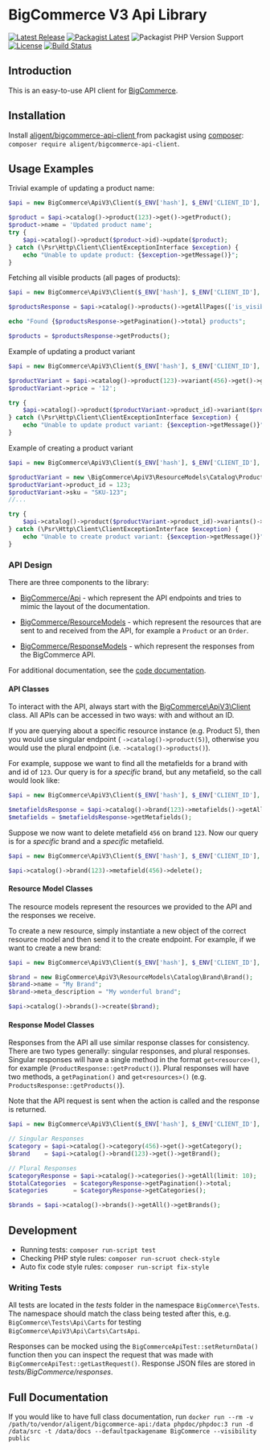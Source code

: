 # BigCommerce V3 Api Library

[![Latest Release](https://img.shields.io/github/v/release/aligent/bigcommerce-v3-api-php-client?sort=semver)](https://github.com/aligent/bigcommerce-v3-api-php-client/releases)
[![Packagist Latest](https://img.shields.io/packagist/v/aligent/bigcommerce-api-client)](https://packagist.org/packages/aligent/bigcommerce-api-client)
![Packagist PHP Version Support](https://img.shields.io/packagist/php-v/aligent/bigcommerce-api-client/dev-main)
[![License](https://img.shields.io/github/license/aligent/bigcommerce-v3-api-php-client)](https://github.com/aligent/bigcommerce-v3-api-php-client/blob/main/LICENSE.md)
[![Build Status](https://img.shields.io/github/workflow/status/aligent/bigcommerce-v3-api-php-client/Validate%20PHP%20dependancies%20and%20test)](https://github.com/aligent/bigcommerce-v3-api-php-client/actions/workflows/php.yml)

## Introduction

This is an easy-to-use API client for [BigCommerce](https://developer.bigcommerce.com/api-reference).

## Installation

Install [aligent/bigcommerce-api-client ](https://packagist.org/packages/aligent/bigcommerce-api-client) 
from packagist using [composer](https://getcomposer.org/): `composer require aligent/bigcommerce-api-client`.

## Usage Examples

Trivial example of updating a product name:

```php
$api = new BigCommerce\ApiV3\Client($_ENV['hash'], $_ENV['CLIENT_ID'], $_ENV['ACCESS_TOKEN']);

$product = $api->catalog()->product(123)->get()->getProduct();
$product->name = 'Updated product name';
try {
    $api->catalog()->product($product->id)->update($product);
} catch (\Psr\Http\Client\ClientExceptionInterface $exception) {
    echo "Unable to update product: {$exception->getMessage()}";
}
```

Fetching all visible products (all pages of products):

```php
$api = new BigCommerce\ApiV3\Client($_ENV['hash'], $_ENV['CLIENT_ID'], $_ENV['ACCESS_TOKEN']);

$productsResponse = $api->catalog()->products()->getAllPages(['is_visible' => true]);

echo "Found {$productsResponse->getPagination()->total} products";

$products = $productsResponse->getProducts();
```

Example of updating a product variant

```php
$api = new BigCommerce\ApiV3\Client($_ENV['hash'], $_ENV['CLIENT_ID'], $_ENV['ACCESS_TOKEN']);

$productVariant = $api->catalog()->product(123)->variant(456)->get()->getProductVariant();
$productVariant->price = '12';

try {
    $api->catalog()->product($productVariant->product_id)->variant($productVariant->id)->update($productVariant);
} catch (\Psr\Http\Client\ClientExceptionInterface $exception) {
    echo "Unable to update product variant: {$exception->getMessage()}";
}
```

Example of creating a product variant

```php
$api = new BigCommerce\ApiV3\Client($_ENV['hash'], $_ENV['CLIENT_ID'], $_ENV['ACCESS_TOKEN']);

$productVariant = new \BigCommerce\ApiV3\ResourceModels\Catalog\Product\ProductVariant();
$productVariant->product_id = 123;
$productVariant->sku = "SKU-123";
//...

try {
    $api->catalog()->product($productVariant->product_id)->variants()->create($productVariant);
} catch (\Psr\Http\Client\ClientExceptionInterface $exception) {
    echo "Unable to create product variant: {$exception->getMessage()}";
}
```

### API Design

There are three components to the library:

- [BigCommerce/Api](./src/BigCommerce/Api) - which represent the API endpoints and tries to mimic the layout of the 
  documentation.
  
- [BigCommerce/ResourceModels](./src/BigCommerce/ResourceModels) - which represent the resources that are sent to and 
  received from the API, for example a `Product` or an `Order`.
  
- [BigCommerce/ResponseModels](./src/BigCommerce/ResponseModels) - which represent the responses from the BigCommerce 
  API.
  
For additional documentation, see the [code documentation](https://aligent.github.io/bigcommerce-v3-api-php-client/).
  
#### API Classes

To interact with the API, always start with the [BigCommerce\ApiV3\Client](./src/BigCommerce/Client.php) class. All APIs
can be accessed in two ways: with and without an ID.

If you are querying about a specific resource instance (e.g. Product 5), then you would use singular endpoint (
`->catalog()->product(5)`), otherwise you would use the plural endpoint (i.e. `->catalog()->products()`). 

For example, suppose we want to find all the metafields for a brand with and id of `123`. Our query is for a _specific_
brand, but any metafield, so the call would look like:

```php
$api = new BigCommerce\ApiV3\Client($_ENV['hash'], $_ENV['CLIENT_ID'], $_ENV['ACCESS_TOKEN']);

$metafieldsResponse = $api->catalog()->brand(123)->metafields()->getAll();
$metafields = $metafieldsResponse->getMetafields();
```

Suppose we now want to delete metafield `456` on brand `123`. Now our query is for a _specific_ brand and a _specific_ 
metafield.

```php
$api = new BigCommerce\ApiV3\Client($_ENV['hash'], $_ENV['CLIENT_ID'], $_ENV['ACCESS_TOKEN']);

$api->catalog()->brand(123)->metafield(456)->delete();
```

#### Resource Model Classes

The resource models represent the resources we provided to the API and the responses we receive.

To create a new resource, simply instantiate a new object of the correct resource model and then send it to the create
endpoint. For example, if we want to create a new brand:

```php
$api = new BigCommerce\ApiV3\Client($_ENV['hash'], $_ENV['CLIENT_ID'], $_ENV['ACCESS_TOKEN']);

$brand = new BigCommerce\ApiV3\ResourceModels\Catalog\Brand\Brand();
$brand->name = "My Brand";
$brand->meta_description = "My wonderful brand";

$api->catalog()->brands()->create($brand);
```

#### Response Model Classes

Responses from the API all use similar response classes for consistency. There are two types generally: singular responses, 
and plural responses. Singular responses will have a single method in the format `get<resource>()`,
for example (`ProductResponse::getProduct()`). Plural responses will have two methods, a `getPagination()`
 and `get<resources>()` (e.g. `ProductsResponse::getProducts()`).

Note that the API request is sent when the action is called and the response
is returned.

```php
$api = new BigCommerce\ApiV3\Client($_ENV['hash'], $_ENV['CLIENT_ID'], $_ENV['ACCESS_TOKEN']);

// Singular Responses
$category = $api->catalog()->category(456)->get()->getCategory();
$brand    = $api->catalog()->brand(123)->get()->getBrand(); 

// Plural Responses
$categoryResponse = $api->catalog()->categories()->getAll(limit: 10);
$totalCategories  = $categoryResponse->getPagination()->total;
$categories       = $categoryResponse->getCategories();

$brands = $api->catalog()->brands()->getAll()->getBrands();
```

## Development

- Running tests: `composer run-script test`
- Checking PHP style rules: `composer run-scruot check-style`
- Auto fix code style rules: `composer run-script fix-style`

### Writing Tests

All tests are located in the _tests_ folder in the namespace `BigCommerce\Tests`. The namespace should match the class
being tested after this, e.g. `BigCommerce\Tests\Api\Carts` for testing `BigCommerce\ApiV3\Api\Carts\CartsApi`.

Responses can be mocked using the  `BigCommerceApiTest::setReturnData()` function then you can inspect the request that
was made with `BigCommerceApiTest::getLastRequest()`. Response JSON files are stored in _tests/BigCommerce/responses_.

## Full Documentation

If you would like to have full class documentation, run 
`docker run --rm -v /path/to/vendor/aligent/bigcommerce-api:/data phpdoc/phpdoc:3 run -d /data/src -t /data/docs --defaultpackagename BigCommerce --visibility public`
